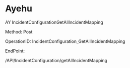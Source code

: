 #     Ayehu


AY IncidentConfigurationGetAllIncidentMapping

Method: Post

OperationID: IncidentConfiguration_GetAllIncidentMapping

EndPoint:

/API/IncidentConfiguration/getAllIncidentMapping
